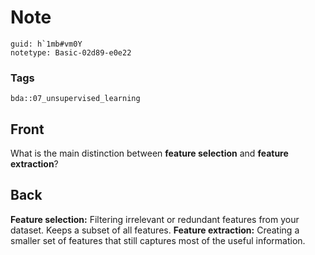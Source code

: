 # Note
```
guid: h`1mb#vm0Y
notetype: Basic-02d89-e0e22
```

### Tags
```
bda::07_unsupervised_learning
```

## Front
What is the main distinction between <b>feature selection</b> and
<b>feature extraction</b>?

## Back
<b>Feature selection:</b> Filtering irrelevant or redundant
features from your dataset. Keeps a subset of all features.
<b>Feature extraction:</b> Creating a smaller set of features that
still captures most of the useful information.
